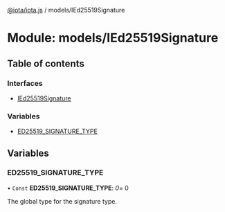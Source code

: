 [@iota/iota.js](../README.md) / models/IEd25519Signature

# Module: models/IEd25519Signature

## Table of contents

### Interfaces

- [IEd25519Signature](../interfaces/models_ied25519signature.ied25519signature.md)

### Variables

- [ED25519\_SIGNATURE\_TYPE](models_ied25519signature.md#ed25519_signature_type)

## Variables

### ED25519\_SIGNATURE\_TYPE

• `Const` **ED25519\_SIGNATURE\_TYPE**: *0*= 0

The global type for the signature type.
